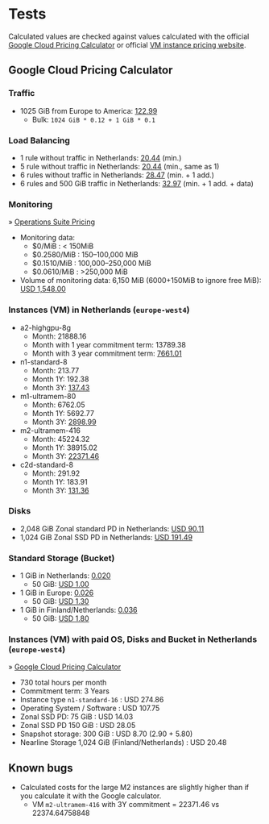 # Tests

Calculated values are checked against values calculated with the official [Google Cloud Pricing Calculator](https://cloud.google.com/products/calculator/) or official [VM instance pricing website](https://cloud.google.com/compute/vm-instance-pricing#general-purpose_machine_type_family).

## Google Cloud Pricing Calculator

### Traffic

* 1025 GiB from Europe to America: [122.99](https://cloud.google.com/products/calculator/#id=ced21c73-18a2-4318-a85c-d528a4d51871)
	* Bulk: `1024 GiB * 0.12 + 1 GiB * 0.1`

### Load Balancing

* 1 rule without traffic in Netherlands: [20.44](https://cloud.google.com/products/calculator/#id=a0b3d7ea-c302-45cb-96a3-3d08ad0bcae3) (min.)
* 5 rule without traffic in Netherlands: [20.44](https://cloud.google.com/products/calculator/#id=4a37c28a-8608-4538-8a78-49b2102dce01) (min., same as 1)
* 6 rules without traffic in Netherlands: [28.47](https://cloud.google.com/products/calculator/#id=050901e3-2d0c-4253-8f96-48db763233c2) (min. + 1 add.)
* 6 rules and 500 GiB traffic in Netherlands: [32.97](https://cloud.google.com/products/calculator/#id=5c284335-23e1-4ec9-a4d1-e845ef401554) (min. + 1 add. + data)

### Monitoring

» [Operations Suite Pricing](https://cloud.google.com/monitoring#pricing)

*  Monitoring data:
	* $0/MiB      : < 150MiB
	* $0.2580/MiB : 150–100,000 MiB
	* $0.1510/MiB : 100,000–250,000 MiB
	* $0.0610/MiB : >250,000 MiB
* Volume of monitoring data: 6,150 MiB (6000+150MiB to ignore free MiB): [USD 1,548.00](https://cloud.google.com/products/calculator/#id=096d19d3-e932-4030-b7e4-55d2dc55bd50)

### Instances (VM) in Netherlands (`europe-west4`)

* a2-highgpu-8g
	* Month:    21888.16
	* Month with 1 year commitment term: 13789.38
	* Month with 3 year commitment term: [7661.01](https://cloud.google.com/products/calculator/#id=b7514aa1-0965-4d1f-9343-57729ff7fa6b)
* n1-standard-8
	* Month: 213.77
	* Month 1Y: 192.38
	* Month 3Y: [137.43](https://cloud.google.com/products/calculator/#id=809774e9-50a0-4449-b498-53104aae96ad)
* m1-ultramem-80
	* Month:     6762.05
	* Month 1Y:  5692.77
	* Month 3Y: [2898.99](https://cloud.google.com/products/calculator/#id=f34a6886-ab71-4c6d-8ad4-b103025ce954)
* m2-ultramem-416
	* Month:     45224.32
	* Month 1Y:  38915.02
	* Month 3Y: [22371.46](https://cloud.google.com/products/calculator/#id=b19741aa-7ebe-4e1c-8cfb-e384f377afad)
* c2d-standard-8
	* Month:     291.92
	* Month 1Y:  183.91
	* Month 3Y: [131.36](https://cloud.google.com/products/calculator/#id=2603d29c-e5bd-4e82-9905-8b0d25f23dcc)

### Disks

* 2,048 GiB Zonal standard PD in Netherlands: [USD 90.11](https://cloud.google.com/products/calculator/#id=b58d78cc-00e6-455d-9025-ad03afc921ce)
* 1,024 GiB Zonal SSD PD in Netherlands: [USD 191.49](https://cloud.google.com/products/calculator/#id=6e91da3e-4dbf-41f6-8b90-341dcf59fba2)

### Standard Storage (Bucket)

* 1 GiB in Netherlands: [0.020](https://cloud.google.com/products/calculator/#id=4802e205-ed93-4ed7-934a-364ea56a49ec)
	* 50 GiB: [USD 1.00](https://cloud.google.com/products/calculator/#id=98371b66-de19-4a39-a4e7-bf13eaa23dad)
* 1 GiB in Europe: [0.026](https://cloud.google.com/products/calculator/#id=4802e205-ed93-4ed7-934a-364ea56a49ec)
	* 50 GiB: [USD 1.30](https://cloud.google.com/products/calculator/#id=d928692d-dd31-488a-a977-ac40ccbd70e3)
* 1 GiB in Finland/Netherlands: [0.036](https://cloud.google.com/products/calculator/#id=4802e205-ed93-4ed7-934a-364ea56a49ec)
	* 50 GiB: [USD 1.80](https://cloud.google.com/products/calculator/#id=f78a02ff-b4df-41f9-8b08-01bd41dc9ba9)

### Instances (VM) with paid OS, Disks and Bucket in Netherlands (`europe-west4`)

» [Google Cloud Pricing Calculator](https://cloud.google.com/products/calculator/#id=5c806af2-1936-408e-87b0-4a94a62008c5)

* 730 total hours per month
* Commitment term: 3 Years
* Instance type `n1-standard-16`                   : USD 274.86
* Operating System / Software                      : USD 107.75
* Zonal SSD PD: 75 GiB                             : USD 14.03
* Zonal SSD PD 150 GiB                             : USD 28.05
* Snapshot storage: 300 GiB                        : USD 8.70 (2.90 + 5.80)
* Nearline Storage 1,024 GiB (Finland/Netherlands) : USD 20.48

## Known bugs

* Calculated costs for the large M2 instances are slightly higher than if you calculate it with the Google calculator.
	* VM `m2-ultramem-416` with 3Y commitment = 22371.46 vs 22374.64758848
